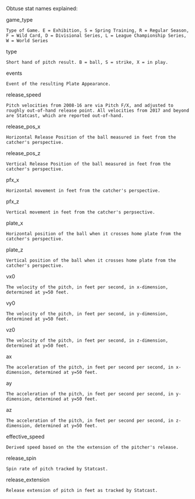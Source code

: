 Obtuse stat names explained:

game_type

    Type of Game. E = Exhibition, S = Spring Training, R = Regular Season, F = Wild Card, D = Divisional Series, L = League Championship Series, W = World Series
    
type

    Short hand of pitch result. B = ball, S = strike, X = in play.

events

    Event of the resulting Plate Appearance.

release_speed

    Pitch velocities from 2008-16 are via Pitch F/X, and adjusted to roughly out-of-hand release point. All velocities from 2017 and beyond are Statcast, which are reported out-of-hand.
    
release_pos_x

    Horizontal Release Position of the ball measured in feet from the catcher's perspective.


release_pos_z

    Vertical Release Position of the ball measured in feet from the catcher's perspective.
    
pfx_x

    Horizontal movement in feet from the catcher's perspective.

pfx_z

    Vertical movement in feet from the catcher's perpsective.

plate_x

    Horizontal position of the ball when it crosses home plate from the catcher's perspective.

plate_z

    Vertical position of the ball when it crosses home plate from the catcher's perspective.
    
vx0

    The velocity of the pitch, in feet per second, in x-dimension, determined at y=50 feet.


vy0

    The velocity of the pitch, in feet per second, in y-dimension, determined at y=50 feet.


vz0

    The velocity of the pitch, in feet per second, in z-dimension, determined at y=50 feet.


ax

    The acceleration of the pitch, in feet per second per second, in x-dimension, determined at y=50 feet.


ay

    The acceleration of the pitch, in feet per second per second, in y-dimension, determined at y=50 feet.


az

    The acceleration of the pitch, in feet per second per second, in z-dimension, determined at y=50 feet.

effective_speed

    Derived speed based on the the extension of the pitcher's release.


release_spin

    Spin rate of pitch tracked by Statcast.


release_extension

    Release extension of pitch in feet as tracked by Statcast.
